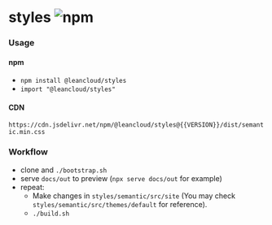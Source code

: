 # styles ![npm](https://img.shields.io/npm/v/@leancloud/styles.svg?style=flat-square)

### Usage

#### npm

- `npm install @leancloud/styles`
- `import "@leancloud/styles"`

#### CDN

`https://cdn.jsdelivr.net/npm/@leancloud/styles@{{VERSION}}/dist/semantic.min.css`

### Workflow

- clone and `./bootstrap.sh`
- serve `docs/out` to preview (`npx serve docs/out` for example)
- repeat:
  - Make changes in `styles/semantic/src/site` (You may check `styles/semantic/src/themes/default` for reference).
  - `./build.sh`
